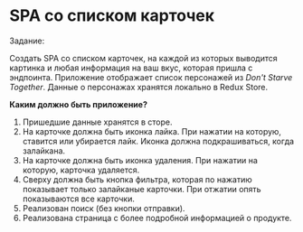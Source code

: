 # SPA со списком карточек

Задание:

Создать SPA со списком карточек, на каждой из которых выводится картинка и любая информация на ваш вкус, которая пришла с эндпоинта. Приложение отображает список персонажей из  *Don't Starve Together*. Данные о персонажах хранятся локально в Redux Store.

**Каким должно быть приложение?**

1. Пришедшие данные хранятся в сторе.
2. На карточке должна быть иконка лайка. При нажатии на которую, ставится или убирается лайк. Иконка должна подкрашиваться, когда залайкана.
3. На карточке должна быть иконка удаления. При нажатии на которую, карточка удаляется.
4. Сверху должна быть кнопка фильтра, которая по нажатию показывает только залайканые карточки. При отжатии опять показываются все карточки.
5. Реализован поиск (без кнопки отправки).
6. Реализована страница с более подробной информацией о продукте.
